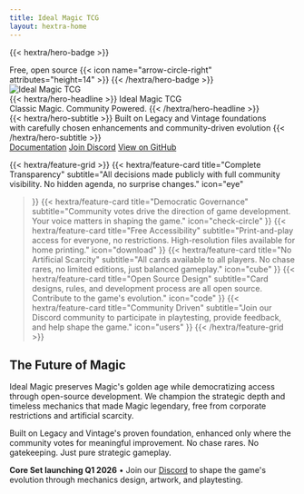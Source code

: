 ```yaml
---
title: Ideal Magic TCG
layout: hextra-home
---
```


{{< hextra/hero-badge >}}

  <div class="hx:w-2 hx:h-2 hx:rounded-full hx:bg-primary-400"></div>
  <span>Free, open source</span>
  {{< icon name="arrow-circle-right" attributes="height=14" >}}
{{< /hextra/hero-badge >}}

<div class="hx:mt-6 hx:mb-6 hx:text-center">
<img src="/images/ideal-magic-main-wide.webp" alt="Ideal Magic TCG" style="max-width: 475px;" class="hx:mx-auto hx:rounded-lg hx:shadow-lg" />
</div>

<div class="hx:mt-6 hx:mb-6">
{{< hextra/hero-headline >}}
  Ideal Magic TCG&nbsp;<br class="hx:sm:block hx:hidden" />Classic Magic. Community Powered.
{{< /hextra/hero-headline >}}
</div>

<div class="hx:mb-12">
{{< hextra/hero-subtitle >}}
  Built on Legacy and Vintage foundations&nbsp;<br class="hx:sm:block hx:hidden" />with carefully chosen enhancements and community-driven evolution
{{< /hextra/hero-subtitle >}}
</div>

<div class="hx:mb-6 hx:flex hx:flex-wrap hx:gap-4 hx:justify-center hx:md:justify-start">
  <a class="fr-btn fr-btn--secondary" href="/docs">Documentation</a>
  <a class="fr-btn fr-btn--secondary" href="https://discord.gg/KQTY8DfY" target="_blank" rel="noreferrer">Join Discord</a>
  <a class="fr-btn fr-btn--secondary" href="https://github.com/dunamismax/ideal-magic" target="_blank" rel="noreferrer">View on GitHub</a>
</div>

<div class="hx:mt-6"></div>

{{< hextra/feature-grid >}}
  {{< hextra/feature-card
    title="Complete Transparency"
    subtitle="All decisions made publicly with full community visibility. No hidden agenda, no surprise changes."
    icon="eye"
  >}}
  {{< hextra/feature-card
    title="Democratic Governance"
    subtitle="Community votes drive the direction of game development. Your voice matters in shaping the game."
    icon="check-circle"
  >}}
  {{< hextra/feature-card
    title="Free Accessibility"
    subtitle="Print-and-play access for everyone, no restrictions. High-resolution files available for home printing."
    icon="download"
  >}}
  {{< hextra/feature-card
    title="No Artificial Scarcity"
    subtitle="All cards available to all players. No chase rares, no limited editions, just balanced gameplay."
    icon="cube"
  >}}
  {{< hextra/feature-card
    title="Open Source Design"
    subtitle="Card designs, rules, and development process are all open source. Contribute to the game's evolution."
    icon="code"
  >}}
  {{< hextra/feature-card
    title="Community Driven"
    subtitle="Join our Discord community to participate in playtesting, provide feedback, and help shape the game."
    icon="users"
  >}}
{{< /hextra/feature-grid >}}

<div class="hx:mt-12"></div>

## The Future of Magic

Ideal Magic preserves Magic's golden age while democratizing access through open-source development. We champion the strategic depth and timeless mechanics that made Magic legendary, free from corporate restrictions and artificial scarcity.

Built on Legacy and Vintage's proven foundation, enhanced only where the community votes for meaningful improvement. No chase rares. No gatekeeping. Just pure strategic gameplay.

**Core Set launching Q1 2026** • Join our [Discord](https://discord.gg/KQTY8DfY) to shape the game's evolution through mechanics design, artwork, and playtesting.
